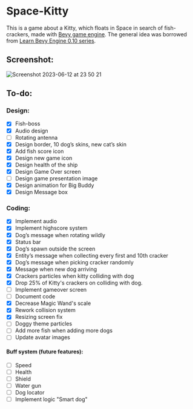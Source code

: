 # Space-Kitty

This is a game about a Kitty, which floats in Space in search of fish-crackers, made with [Bevy game engine](https://github.com/bevyengine/bevy).
The general idea was borrowed from [Learn Bevy Engine 0.10 series](https://www.youtube.com/playlist?list=PLVnntJRoP85JHGX7rGDu6LaF3fmDDbqyd).

## Screenshot:

![Screenshot 2023-06-12 at 23 50 21](https://github.com/ghashy/Space-Kitty/assets/109857267/db89aa10-a0ef-459a-9c5e-61163d1541d1)

## To-do:

### Design:

- [x] Fish-boss
- [x] Audio design
- [ ] Rotating antenna
- [x] Design border, 10 dog’s skins, new cat’s skin
- [x] Add fish score icon
- [x] Design new game icon
- [x] Design health of the ship
- [x] Design Game Over screen
- [ ] Design game presentation image
- [x] Design animation for Big Buddy
- [x] Design Message box

### Coding:

- [x] Implement audio
- [x] Implement highscore system
- [x] Dog’s message when rotating wildly
- [x] Status bar
- [x] Dog’s spawn outside the screen
- [x] Entity’s message when collecting every first and 10th cracker
- [x] Dog’s message when picking cracker randomly
- [x] Message when new dog arriving
- [x] Crackers particles when kitty colliding with dog
- [x] Drop 25% of Kitty's crackers on colliding with dog.
- [ ] Implement gameover screen
- [ ] Document code
- [x] Decrease Magic Wand's scale
- [x] Rework collision system
- [x] Resizing screen fix
- [ ] Doggy theme particles
- [ ] Add more fish when adding more dogs
- [ ] Update avatar images

#### Buff system (future features):

- [ ] Speed
- [ ] Health
- [ ] Shield
- [ ] Water gun
- [ ] Dog locator
- [ ] Implement logic "Smart dog"
